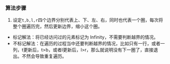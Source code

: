 ### 算法步骤

1. 设定`t,b,l,r`四个边界分别代表上、下、左、右，同时也代表一个圈，每次将整个圈遍历完，然后更新边界，缩小这个圈。

- 标记解法：将已经访问过的元素标记为 Infinity，不需要判断越界的情况。
- 不标记解法：在遍历的过程当中还要判断越界的情况，比如只有一行，或者一列，t更新后，t>b，或者l更新后，l>r，那么就说明没有下一圈了，直接退出。不然会导致重复遍历。